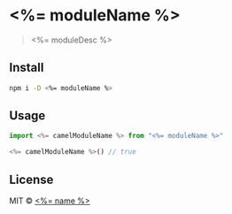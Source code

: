 # <%= moduleName %>

> <%= moduleDesc %>

## Install

```sh
npm i -D <%= moduleName %>
```

## Usage

```js
import <%= camelModuleName %> from "<%= moduleName %>"

<%= camelModuleName %>() // true
```

## License

MIT © [<%= name %>](https://bitbucket.org/gowento)

